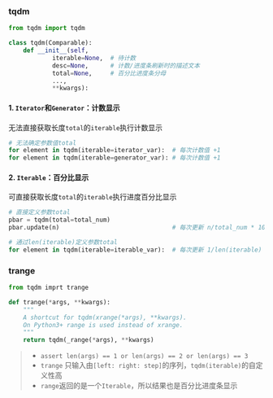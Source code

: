 ### tqdm
```python
from tqdm import tqdm

class tqdm(Comparable):
    def __init__(self, 
            iterable=None,  # 待计数
            desc=None,      # 计数/进度条刷新时的描述文本
            total=None,     # 百分比进度条分母
            ...,
            **kwargs):
```
#### 1. `Iterator`和`Generator`：计数显示
无法直接获取长度`total`的`iterable`执行计数显示
```python
# 无法确定参数值total
for element in tqdm(iterable=iterator_var):  # 每次计数值 +1
for element in tqdm(iterable=generator_var): # 每次计数值 +1
```
#### 2. `Iterable`：百分比显示
可直接获取长度`total`的`iterable`执行进度百分比显示
```python
# 直接定义参数total
pbar = tqdm(total=total_num)
pbar.update(n)                               # 每次更新 n/total_num * 100%

# 通过len(iterable)定义参数total
for element in tqdm(iterable=iterable_var):  # 每次更新 1/len(iterable) * 100%
```

### trange
```python
from tqdm imprt trange

def trange(*args, **kwargs):
    """
    A shortcut for tqdm(xrange(*args), **kwargs).
    On Python3+ range is used instead of xrange.
    """
    return tqdm(_range(*args), **kwargs)
```
>- `assert len(args) == 1 or len(args) == 2 or len(args) == 3`  
>-  `trange` 只输入由`[left: right: step]`的序列，`tqdm(iterable)`的自定义性高
>- `range`返回的是一个`Iterable`，所以结果也是百分比进度条显示
